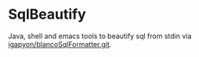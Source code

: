 # SqlBeautify
Java, shell and emacs tools to beautify sql from stdin via [igapyon/blancoSqlFormatter.git](https://github.com/igapyon/blancoSqlFormatter). 
